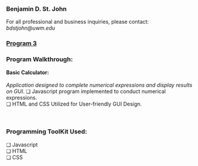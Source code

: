 <h3>Benjamin D. St. John</h3>
For all professional and business inquiries, please contact:<i> bdstjohn@uwm.edu</i>
<h3><a href="https://github.com/sanctusjack/Project-3-Calculator">Program 3</a></h3>
<h3>Program Walkthrough:</h3>
<p1><b>Basic Calculator:</b></p1> <br>
<br>
<i>Application designed to complete numerical expressions and display results on GUI</i>.
    ❏ Javascript program implemented to conduct numerical expressions. <br>
    ❏ HTML and CSS Utilized for User-friendly GUI Design.<br>
<br>
<br>
<h3>Programming ToolKit Used:</h3>
    ❏ Javascript<br>
    ❏ HTML <br>
    ❏ CSS <br>


